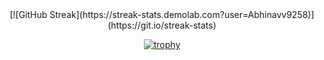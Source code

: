 <center>[![GitHub Streak](https://streak-stats.demolab.com?user=Abhinavv9258)](https://git.io/streak-stats)

[![trophy](https://github-profile-trophy.vercel.app/?username=Abhinavv9258&theme=onedark)](https://github.com/ryo-ma/github-profile-trophy)
</center>
